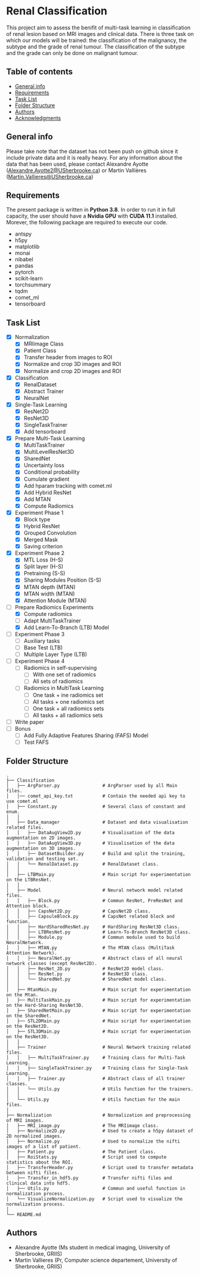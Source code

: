  # Renal Classification
This project aim to assess the benifit of multi-task learning in classification of renal lesion based on MRI images and clinical data. There is three task on which our models will be trained: the classification of the malignancy, the subtype and the grade of renal tumour. The classification of the subtype and the grade can only be done on malignant tumour.
 
 ## Table of contents
* [General info](#general-info)
* [Requirements](#requirements)
* [Task List](#task-list)
* [Folder Structure](#folder-structure)
* [Authors](#authors)
* [Acknowledgments](#acknowledgments)

## General info
Please take note that the dataset has not been push on github since it include private data and it is really heavy.
For any information about the data that has been used, please contact Alexandre Ayotte (Alexandre.Ayotte2@USherbrooke.ca) or Martin Vallières (Martin.Vallieres@USherbrooke.ca)

## Requirements
The present package is written in **Python 3.8**. In order to run it in full capacity, the user should have a **Nvidia GPU** with **CUDA 11.1** installed.
Morever, the following package are required to execute our code.

- antspy
- h5py
- matplotlib
- monai
- nibabel
- pandas
- pytorch
- scikit-learn
- torchsummary
- tqdm
- comet_ml
- tensorboard


## Task List
- [x] Normalization
  - [x] MRIimage Class
  - [x] Patient Class
  - [x] Transfer header from images to ROI
  - [x] Normalize and crop 3D images and ROI
  - [x] Normalize and crop 2D images and ROI
- [x] Classification 
  - [x] RenalDataset
  - [x] Abstract Trainer
  - [x] NeuralNet
- [x] Single-Task Learning
  - [x] ResNet2D
  - [x] ResNet3D
  - [x] SingleTaskTrainer
  - [x] Add tensorboard
- [x] Prepare Multi-Task Learning
  - [x] MultiTaskTrainer
  - [x] MultiLevelResNet3D
  - [x] SharedNet
  - [x] Uncertainty loss
  - [x] Conditional probability
  - [x] Cumulate gradient
  - [x] Add hparam tracking with comet.ml
  - [x] Add Hybrid ResNet
  - [x] Add MTAN
  - [x] Compute Radiomics
- [x] Experiment Phase 1
  - [x] Block type
  - [x] Hybrid ResNet
  - [x] Grouped Convolution
  - [x] Merged Mask
  - [x] Saving criterion
- [x] Experiment Phase 2
  - [x] MTL Loss (H-S)
  - [x] Split layer (H-S)
  - [x] Pretraining (S-S)
  - [x] Sharing Modules Position (S-S)
  - [x] MTAN depth (MTAN)
  - [x] MTAN width (MTAN)
  - [x] Attention Module (MTAN)
- [ ] Prepare Radiomics Experiments
  - [x] Compute radiomics
  - [ ] Adapt MultiTaskTrainer
  - [x] Add Learn-To-Branch (LTB) Model
- [ ] Experiment Phase 3
  - [ ] Auxiliary tasks
  - [ ] Base Test (LTB)
  - [ ] Multiple Layer Type (LTB)
- [ ] Experiment Phase 4
  - [ ] Radiomics in self-supervising
    - [ ] With one set of radiomics
    - [ ] All sets of radiomics
  - [ ] Radiomics in MultiTask Learning
    - [ ] One task + ine radiomics set
    - [ ] All tasks + one radiomics set
    - [ ] One task + all radiomics sets
    - [ ] All tasks + all radiomics sets
- [ ] Write paper
- [ ] Bonus
  - [ ] Add Fully Adaptive Features Sharing (FAFS) Model
  - [ ] Test FAFS

## Folder Structure
 ```
.
├── Classification
│   ├── ArgParser.py                # ArgParser used by all Main files.
│   │── comet_api_key.txt           # Contain the needed api key to use comet.ml
│   ├── Constant.py                 # Several class of constant and enum.
│   │
│   ├── Data_manager                # Dataset and data visualisation related files.
│   │   ├── DataAugView2D.py        # Visualisation of the data augmentation on 2D images.
│   │   ├── DataAugView3D.py        # Visualisation of the data augmentation on 3D images.
│   │   ├── DatasetBuilder.py       # Build and split the training, validation and testing set.
│   │   └── RenalDataset.py         # RenalDataset class.
│   │
│   ├── LTBMain.py                  # Main script for experimentation on the LTBResNet.
│   │
│   ├── Model                       # Neural network model related files.
│   │   ├── Block.py                # Commun ResNet, PreResNet and Attention block.
│   │   ├── CapsNet2D.py            # CapsNet2D class.
│   │   ├── CapsuleBlock.py         # CapsNet related block and function.
│   │   ├── HardSharedResNet.py     # HardSharing ResNet3D class.
│   │   ├── LTBResNet.py            # Learn-To-Branch ResNet3D class.
│   │   ├── Module.py               # Commun module used to build NeuralNetwork.
│   │   ├── MTAN.py                 # The MTAN class (MultiTask Attention Network).
│   │   ├── NeuralNet.py            # Abstract class of all neural network classes (except ResNet2D).
│   │   ├── ResNet_2D.py            # ResNet2D model class.
│   │   ├── ResNet.py               # ResNet3D class.
│   │   └── SharedNet.py            # SharedNet model class.
│   │
│   ├── MtanMain.py                 # Main script for experimentation on the Mtan.
│   ├── MultiTaskMain.py            # Main script for experimentation on the Hard-Sharing ResNet3D.
│   ├── SharedNetMain.py            # Main script for experimentation on the SharedNet.
│   ├── STL2DMain.py                # Main script for experimentation on the ResNet2D.
│   ├── STL3DMain.py                # Main script for experimentation on the ResNet3D.
│   │
│   ├── Trainer                     # Neural Network training related files.
│   │   ├── MultiTaskTrainer.py     # Training class for Multi-Task Learning.
│   │   ├── SingleTaskTrainer.py    # Training class for Single-Task Learning.
│   │   ├── Trainer.py              # Abstract class of all trainer classes.
│   │   └── Utils.py                # Utils function for the trainers.
│   │
│   └── Utils.py                    # Utils function for the main files.
│
├── Normalization                   # Normalization and preprocessing of MRI images.
│   ├── MRI_image.py                # The MRIimage class.
│   ├── Normalize2D.py              # Used to create a h5py dataset of 2D normalized images.
│   ├── Normalize.py                # Used to normalize the nifti images of a list of patient.
│   ├── Patient.py                  # The Patient class.
│   ├── RoiStats.py                 # Script used to compute statistics about the ROI.
│   ├── TransferHeader.py           # Script used to transfer metadata between nifti files.
│   ├── Transfer_in_hdf5.py         # Transfer nifti files and clinical data into hdf5.
│   ├── Utils.py                    # Commun and useful function in normalization process.
│   └── VisualizeNormalization.py   # Script used to visualize the normalization process.
│
└── README.md
 ```

## Authors
- Alexandre Ayotte (Ms student in medical imaging, University of Sherbrooke, GRIIS)
- Martin Vallieres (Pr, Computer science departement, University of Sherbrooke, GRIIS) 
